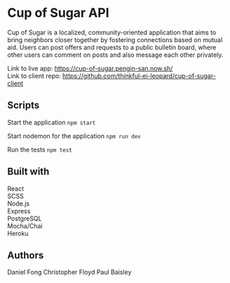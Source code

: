 # Cup of Sugar API

Cup of Sugar is a localized, community-oriented application that aims to bring neighbors closer together by fostering connections based on mutual aid. Users can post offers and requests to a public bulletin board, where other users can comment on posts and also message each other privately.

Link to live app: https://cup-of-sugar.pengin-san.now.sh/  
Link to client repo: https://github.com/thinkful-ei-leopard/cup-of-sugar-client

## Scripts

Start the application `npm start`

Start nodemon for the application `npm run dev`

Run the tests `npm test`

## Built with

React  
SCSS  
Node.js  
Express  
PostgreSQL  
Mocha/Chai  
Heroku

## Authors

Daniel Fong
Christopher Floyd
Paul Baisley
